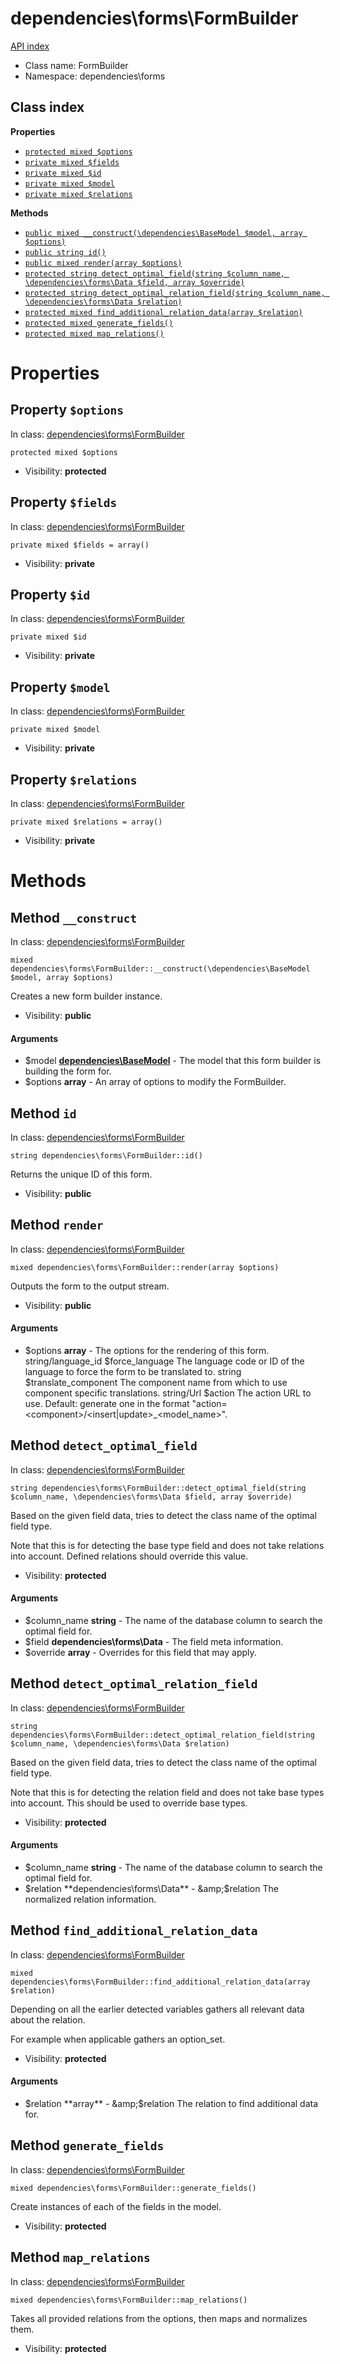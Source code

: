 # dependencies\forms\FormBuilder
[API index](../../API-index.md)






* Class name: FormBuilder
* Namespace: dependencies\forms




## Class index

**Properties**
* [`protected mixed $options`](#property-options)
* [`private mixed $fields`](#property-fields)
* [`private mixed $id`](#property-id)
* [`private mixed $model`](#property-model)
* [`private mixed $relations`](#property-relations)

**Methods**
* [`public mixed __construct(\dependencies\BaseModel $model, array $options)`](#method-__construct)
* [`public string id()`](#method-id)
* [`public mixed render(array $options)`](#method-render)
* [`protected string detect_optimal_field(string $column_name, \dependencies\forms\Data $field, array $override)`](#method-detect_optimal_field)
* [`protected string detect_optimal_relation_field(string $column_name, \dependencies\forms\Data $relation)`](#method-detect_optimal_relation_field)
* [`protected mixed find_additional_relation_data(array $relation)`](#method-find_additional_relation_data)
* [`protected mixed generate_fields()`](#method-generate_fields)
* [`protected mixed map_relations()`](#method-map_relations)







# Properties


## Property `$options`
In class: [dependencies\forms\FormBuilder](#top)

```
protected mixed $options
```





* Visibility: **protected**


## Property `$fields`
In class: [dependencies\forms\FormBuilder](#top)

```
private mixed $fields = array()
```





* Visibility: **private**


## Property `$id`
In class: [dependencies\forms\FormBuilder](#top)

```
private mixed $id
```





* Visibility: **private**


## Property `$model`
In class: [dependencies\forms\FormBuilder](#top)

```
private mixed $model
```





* Visibility: **private**


## Property `$relations`
In class: [dependencies\forms\FormBuilder](#top)

```
private mixed $relations = array()
```





* Visibility: **private**


# Methods


## Method `__construct`
In class: [dependencies\forms\FormBuilder](#top)

```
mixed dependencies\forms\FormBuilder::__construct(\dependencies\BaseModel $model, array $options)
```

Creates a new form builder instance.



* Visibility: **public**

#### Arguments

* $model **[dependencies\BaseModel](../../dependencies/BaseModel.md)** - The model that this form builder is building the form for.
* $options **array** - An array of options to modify the FormBuilder.



## Method `id`
In class: [dependencies\forms\FormBuilder](#top)

```
string dependencies\forms\FormBuilder::id()
```

Returns the unique ID of this form.



* Visibility: **public**



## Method `render`
In class: [dependencies\forms\FormBuilder](#top)

```
mixed dependencies\forms\FormBuilder::render(array $options)
```

Outputs the form to the output stream.



* Visibility: **public**

#### Arguments

* $options **array** - The options for the rendering of this form.
   string/language_id $force_language The language code or ID of the language to force the form to be translated to.
   string $translate_component The component name from which to use component specific translations.
   string/Url $action The action URL to use.
     Default: generate one in the format &quot;action=&lt;component&gt;/&lt;insert|update&gt;_&lt;model_name&gt;&quot;.



## Method `detect_optimal_field`
In class: [dependencies\forms\FormBuilder](#top)

```
string dependencies\forms\FormBuilder::detect_optimal_field(string $column_name, \dependencies\forms\Data $field, array $override)
```

Based on the given field data, tries to detect the class name of the optimal field type.

<p>Note that this is for detecting the base type field and does not take relations into account.
Defined relations should override this value.</p>

* Visibility: **protected**

#### Arguments

* $column_name **string** - The name of the database column to search the optimal field for.
* $field **dependencies\forms\Data** - The field meta information.
* $override **array** - Overrides for this field that may apply.



## Method `detect_optimal_relation_field`
In class: [dependencies\forms\FormBuilder](#top)

```
string dependencies\forms\FormBuilder::detect_optimal_relation_field(string $column_name, \dependencies\forms\Data $relation)
```

Based on the given field data, tries to detect the class name of the optimal field type.

<p>Note that this is for detecting the relation field and does not take base types into account.
This should be used to override base types.</p>

* Visibility: **protected**

#### Arguments

* $column_name **string** - The name of the database column to search the optimal field for.
* $relation **dependencies\forms\Data** - &amp;$relation The normalized relation information.



## Method `find_additional_relation_data`
In class: [dependencies\forms\FormBuilder](#top)

```
mixed dependencies\forms\FormBuilder::find_additional_relation_data(array $relation)
```

Depending on all the earlier detected variables gathers all relevant data about the relation.

<p>For example when applicable gathers an option_set.</p>

* Visibility: **protected**

#### Arguments

* $relation **array** - &amp;$relation The relation to find additional data for.



## Method `generate_fields`
In class: [dependencies\forms\FormBuilder](#top)

```
mixed dependencies\forms\FormBuilder::generate_fields()
```

Create instances of each of the fields in the model.



* Visibility: **protected**



## Method `map_relations`
In class: [dependencies\forms\FormBuilder](#top)

```
mixed dependencies\forms\FormBuilder::map_relations()
```

Takes all provided relations from the options, then maps and normalizes them.



* Visibility: **protected**


